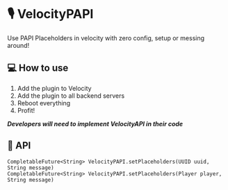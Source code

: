 # 🎙️ VelocityPAPI
Use PAPI Placeholders in velocity with zero config, setup or messing around!

## 💻 How to use
1. Add the plugin to Velocity
2. Add the plugin to all backend servers
3. Reboot everything
4. Profit!

***Developers will need to implement VelocityAPI in their code***

## 📑 API
    CompletableFuture<String> VelocityPAPI.setPlaceholders(UUID uuid, String message)
    CompletableFuture<String> VelocityPAPI.setPlaceholders(Player player, String message)